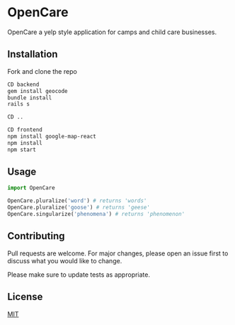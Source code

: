 # OpenCare


OpenCare a yelp style application for camps and child care businesses.

## Installation

Fork and clone the repo

```bash
CD backend
gem install geocode 
bundle install
rails s

```
```bash
CD ..
```

```bash
CD frontend
npm install google-map-react 
npm install
npm start
```

## Usage

```python
import OpenCare

OpenCare.pluralize('word') # returns 'words'
OpenCare.pluralize('goose') # returns 'geese'
OpenCare.singularize('phenomena') # returns 'phenomenon'
```

## Contributing
Pull requests are welcome. For major changes, please open an issue first to discuss what you would like to change.

Please make sure to update tests as appropriate.

## License
[MIT](https://choosealicense.com/licenses/mit/)